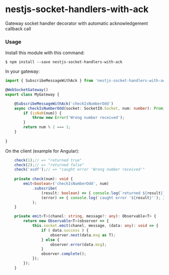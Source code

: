 # nestjs-socket-handlers-with-ack
Gateway socket handler decorator with automatic acknowledgement callback call

### Usage
Install this module with this command:
```
$ npm install --save nestjs-socket-handlers-with-ack
```
In your gateway:
```typescript
import { SubscribeMessageWithAck } from 'nestjs-socket-handlers-with-ack';

@WebSocketGateway()
export class MyGateway {

    @SubscribeMessageWithAck('checkIsNumberOdd')
    async checkIsNumberOdd(socket: SocketIO.Socket, num: number): Promise<boolean> {
        if (isNaN(num)) {
            throw new Error('Wrong number received');
        }
        return num % 2 === 1;
    }
   
}
```

On the client (example for Angular):
```typescript
    check(1);// => "returned true"
    check(2);// => "returned false"
    check('asdf');// => "caught error 'Wrong number received'"
    
    private check(num): void {
        emit<boolean>('checkIsNumberOdd', num)
            .subscribe(
                (result: boolean) => { console.log(`returned ${result}`); },
                (error) => { console.log(`caught error '${result}'`); }
            );
    }

    private emit<T>(chanel: string, message?: any): Observable<T> {
        return new Observable<T>(observer => {
            this.socket.emit(chanel, message, (data: any): void => {
                if ( data.success ) {
                    observer.next(data.msg as T);
                } else {
                    observer.error(data.msg);
                }
                observer.complete();
            });
        });
    }
```
